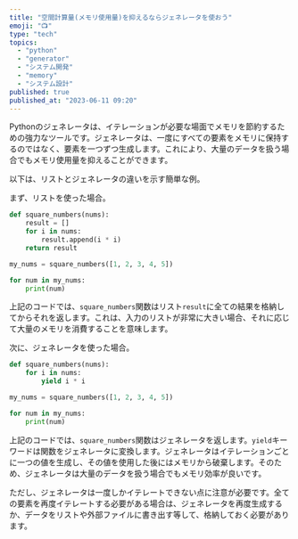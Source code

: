 ```yaml
---
title: "空間計算量(メモリ使用量)を抑えるならジェネレータを使おう"
emoji: "📺"
type: "tech"
topics:
  - "python"
  - "generator"
  - "システム開発"
  - "memory"
  - "システム設計"
published: true
published_at: "2023-06-11 09:20"
---
```


Pythonのジェネレータは、イテレーションが必要な場面でメモリを節約するための強力なツールです。ジェネレータは、一度にすべての要素をメモリに保持するのではなく、要素を一つずつ生成します。これにより、大量のデータを扱う場合でもメモリ使用量を抑えることができます。

以下は、リストとジェネレータの違いを示す簡単な例。

まず、リストを使った場合。

```python
def square_numbers(nums):
    result = []
    for i in nums:
        result.append(i * i)
    return result

my_nums = square_numbers([1, 2, 3, 4, 5])

for num in my_nums:
    print(num)
```

上記のコードでは、`square_numbers`関数はリスト`result`に全ての結果を格納してからそれを返します。これは、入力のリストが非常に大きい場合、それに応じて大量のメモリを消費することを意味します。

次に、ジェネレータを使った場合。

```python
def square_numbers(nums):
    for i in nums:
        yield i * i

my_nums = square_numbers([1, 2, 3, 4, 5])

for num in my_nums:
    print(num)
```

上記のコードでは、`square_numbers`関数はジェネレータを返します。`yield`キーワードは関数をジェネレータに変換します。ジェネレータはイテレーションごとに一つの値を生成し、その値を使用した後にはメモリから破棄します。そのため、ジェネレータは大量のデータを扱う場合でもメモリ効率が良いです。

ただし、ジェネレータは一度しかイテレートできない点に注意が必要です。全ての要素を再度イテレートする必要がある場合は、ジェネレータを再度生成するか、データをリストや外部ファイルに書き出す等して、格納しておく必要があります。
